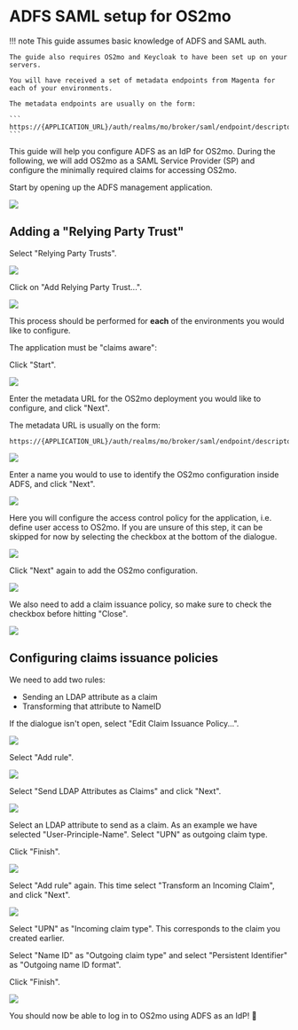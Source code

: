 # ADFS SAML setup for OS2mo

!!! note
This guide assumes basic knowledge of ADFS and SAML auth.

    The guide also requires OS2mo and Keycloak to have been set up on your servers.

    You will have received a set of metadata endpoints from Magenta for each of your environments.

    The metadata endpoints are usually on the form:

    ```
    https://{APPLICATION_URL}/auth/realms/mo/broker/saml/endpoint/descriptor
    ```

This guide will help you configure ADFS as an IdP for OS2mo. During the following, we will add OS2mo as a SAML Service Provider (SP) and configure the minimally required claims for accessing OS2mo.

Start by opening up the ADFS management application.

![](../../graphics/adfs_idp/adfs_1.png)

## Adding a "Relying Party Trust"

Select "Relying Party Trusts".

![](../../graphics/adfs_idp/adfs_2.png)

Click on "Add Relying Party Trust...".

![](../../graphics/adfs_idp/adfs_3.png)

This process should be performed for **each** of the environments you would like to configure.

The application must be "claims aware":

Click "Start".

![](../../graphics/adfs_idp/adfs_add_1.png)

Enter the metadata URL for the OS2mo deployment you would like to configure, and click "Next".

The metadata URL is usually on the form:

```
https://{APPLICATION_URL}/auth/realms/mo/broker/saml/endpoint/descriptor
```

![](../../graphics/adfs_idp/adfs_add_2.png)

Enter a name you would to use to identify the OS2mo configuration inside ADFS, and click "Next".

![](../../graphics/adfs_idp/adfs_add_3.png)

Here you will configure the access control policy for the application, i.e. define user access to OS2mo. If you are unsure of this step, it can be skipped for now by selecting the checkbox at the bottom of the dialogue.

![](../../graphics/adfs_idp/adfs_add_4.png)

Click "Next" again to add the OS2mo configuration.

![](../../graphics/adfs_idp/adfs_add_5.png)

We also need to add a claim issuance policy, so make sure to check the checkbox before hitting "Close".

![](../../graphics/adfs_idp/adfs_add_6.png)

## Configuring claims issuance policies

We need to add two rules:

- Sending an LDAP attribute as a claim
- Transforming that attribute to NameID

If the dialogue isn't open, select "Edit Claim Issuance Policy...".

![](../../graphics/adfs_idp/adfs_claim_0.png)

Select "Add rule".

![](../../graphics/adfs_idp/adfs_claim_1.png)

Select "Send LDAP Attributes as Claims" and click "Next".

![](../../graphics/adfs_idp/adfs_claim_2.png)

Select an LDAP attribute to send as a claim. As an example we have selected "User-Principle-Name".
Select "UPN" as outgoing claim type.

Click "Finish".

![](../../graphics/adfs_idp/adfs_claim_3.png)

Select "Add rule" again. This time select "Transform an Incoming Claim", and click "Next".

![](../../graphics/adfs_idp/adfs_claim_4.png)

Select "UPN" as "Incoming claim type". This corresponds to the claim you created earlier.

Select "Name ID" as "Outgoing claim type" and select "Persistent Identifier" as "Outgoing name ID format".

Click "Finish".

![](../../graphics/adfs_idp/adfs_claim_5.png)

You should now be able to log in to OS2mo using ADFS as an IdP! 🎈
